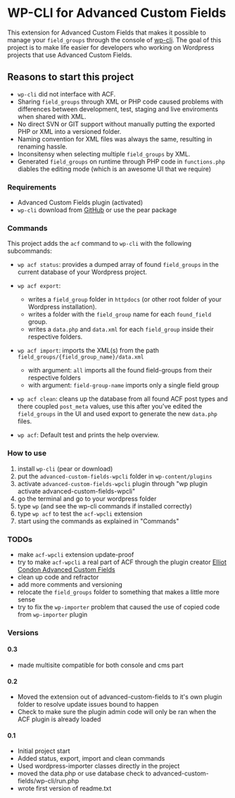 # WP-CLI for Advanced Custom Fields

This extension for Advanced Custom Fields that makes it possible to manage your `field_groups` through the console of [wp-cli](https://github.com/wp-cli/wp-cli). The goal of this project is to make life easier for developers who working on Wordpress projects that use Advanced Custom Fields.



## Reasons to start this project

* `wp-cli` did not interface with ACF.
* Sharing `field_groups` through XML or PHP code caused problems with differences between development, test, staging and live enviroments when shared with XML.
* No direct SVN or GIT support without manually putting the exported PHP or XML into a versioned folder.
* Naming convention for XML files was always the same, resulting in renaming hassle.
* Inconsitensy when selecting multiple `field_groups` by XML.
* Generated `field_groups` on runtime through PHP code in `functions.php` diables the editing mode (which is an awesome UI that we require)



### Requirements

* Advanced Custom Fields plugin (activated)
* `wp-cli` download from [GitHub](http://github.com/wp-cli/wp-cli/) or use the pear package



### Commands

This project adds the `acf` command to `wp-cli` with the following subcommands:
	
* `wp acf status`: provides a dumped array of found `field_groups` in the current database of your Wordpress project.
* `wp acf export`: 	
  * writes a `field_group` folder in `httpdocs` (or other root folder of your Wordpress installation).
  * writes a folder with the `field_group` name for each `found_field` group.
  * writes a `data.php` and `data.xml` for each `field_group` inside their respective folders.
		
* `wp acf import`: imports the XML(s) from the path `field_groups/{field_group_name}/data.xml`
	* with argument: `all` imports all the found field-groups from their respective folders
	* with argument: `field-group-name` imports only a single field group
		
* `wp acf clean`: cleans up the database from all found ACF post types and there coupled `post_meta` values, use this after you've edited the `field_groups` in the UI and used export to generate the new `data.php` files.
		
* `wp acf`: Default test and prints the help overview.



### How to use

1. install `wp-cli` (pear or download)
2. put the `advanced-custom-fields-wpcli` folder in `wp-content/plugins`
3. activate `advanced-custom-fields-wpcli` plugin through "wp plugin activate advanced-custom-fields-wpcli"
4. go the terminal and go to your wordpress folder
5. type `wp` (and see the wp-cli commands if installed correctly)
6. type `wp acf` to test the `acf-wpcli` extension
7. start using the commands as explained in "Commands"



### TODOs

* make `acf-wpcli` extension update-proof
* try to make `acf-wpcli` a real part of ACF through the plugin creator [Elliot Condon Advanced Custom Fields](http://www.advancedcustomfields.com)
* clean up code and refractor
* add more comments and versioning
* relocate the `field_groups` folder to something that makes a little more sense
* try to fix the `wp-importer` problem that caused the use of copied code from `wp-importer` plugin


### Versions


#### 0.3
* made multisite compatible for both console and cms part

#### 0.2

* Moved the extension out of advanced-custom-fields to it's own plugin folder to resolve update issues bound to happen
* Check to make sure the plugin admin code will only be ran when the ACF plugin is already loaded

#### 0.1

* Initial project start
* Added status, export, import and clean commands
* Used wordpress-importer classes directly in the project
* moved the data.php or use database check to advanced-custom-fields/wp-cli/run.php
* wrote first version of readme.txt

